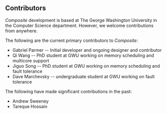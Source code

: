 Contributors
------------

_Composite_ development is based at The George Washington University
in the Computer Science department.  However, we welcome contributions
from anywhere.

The following are the current primary contributors to _Composite_:  

- Gabriel Parmer -- Initial developer and ongoing designer and contributor
- Qi Wang -- PhD student at GWU working on memory scheduling and multicore support
- Jiguo Song -- PhD student at GWU working on memory scheduling and fault tolerance
- Dave Marchevsky -- undergraduate student at GWU working on fault tolerance

The following have made significant contributions in the past:

- Andrew Sweeney
- Tareque Hossain
